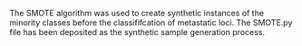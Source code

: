The SMOTE algorithm was used to create synthetic instances of the minority classes before the classififcation of metastatic loci. 
The SMOTE.py file has been deposited as the synthetic sample generation process. 
